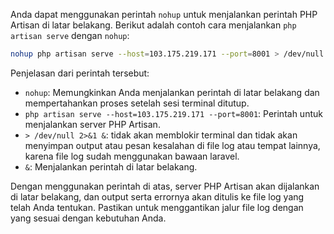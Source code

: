 Anda dapat menggunakan perintah `nohup` untuk menjalankan perintah PHP Artisan di latar belakang. Berikut adalah contoh cara menjalankan `php artisan serve` dengan `nohup`:

```bash
nohup php artisan serve --host=103.175.219.171 --port=8001 > /dev/null 2>&1 &
```

Penjelasan dari perintah tersebut:

- `nohup`: Memungkinkan Anda menjalankan perintah di latar belakang dan mempertahankan proses setelah sesi terminal ditutup.
- `php artisan serve --host=103.175.219.171 --port=8001`: Perintah untuk menjalankan server PHP Artisan.
- `> /dev/null 2>&1 &`: tidak akan memblokir terminal dan tidak akan menyimpan output atau pesan kesalahan di file log atau tempat lainnya, karena file log sudah menggunakan bawaan laravel.
- `&`: Menjalankan perintah di latar belakang.

Dengan menggunakan perintah di atas, server PHP Artisan akan dijalankan di latar belakang, dan output serta errornya akan ditulis ke file log yang telah Anda tentukan. Pastikan untuk menggantikan jalur file log dengan yang sesuai dengan kebutuhan Anda.